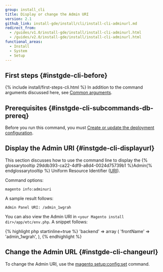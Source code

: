 ```yaml
---
group: install_cli
title: Display or change the Admin URI
version: 2.1
github_link: install-gde/install/cli/install-cli-adminurl.md
redirect_from:
  - /guides/v1.0/install-gde/install/install-cli-adminurl.html
  - /guides/v2.0/install-gde/install/install-cli-adminurl.html
functional_areas:
  - Install
  - System
  - Setup
---
```


## First steps {#instgde-cli-before}
{% include install/first-steps-cli.html %}
In addition to the command arguments discussed here, see <a href="{{ page.baseurl }}/install-gde/install/cli/install-cli-subcommands.html#instgde-cli-subcommands-common">Common arguments</a>.

## Prerequisites {#instgde-cli-subcommands-db-prereq}
Before you run this command, you must <a href="{{ page.baseurl }}/install-gde/install/cli/install-cli-subcommands-deployment.html">Create or update the deployment configuration</a>.

## Display the Admin URI {#instgde-cli-displayurl}
This section discusses how to use the command line to display the {% glossarytooltip 29ddb393-ca22-4df9-a8d4-0024d75739b1 %}Admin{% endglossarytooltip %} Uniform Resource Identifier (<a href="http://www.w3.org/Protocols/rfc2616/rfc2616-sec3.html#sec3.2" target="_blank">URI</a>).

Command options:

	magento info:adminuri

A sample result follows:

	Admin Panel URI: /admin_1wgrah

You can also view the Admin URI in `<your Magento install dir>/app/etc/env.php`. A snippet follows:

{% highlight php startinline=true %}
  'backend' =>
  array (
    'frontName' => 'admin_1wgrah',
  ),
{% endhighlight %}

## Change the Admin URL {#instgde-cli-changeurl}
To change the Admin URI, use the <a href="{{ page.baseurl }}/install-gde/install/cli/install-cli-subcommands-deployment.html">magento setup:config:set</a> command.